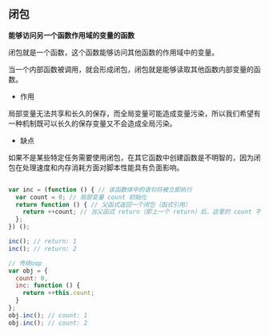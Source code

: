 ## 闭包


**能够访问另一个函数作用域的变量的函数**

闭包就是一个函数，这个函数能够访问其他函数的作用域中的变量。


当一个内部函数被调用，就会形成闭包，闭包就是能够读取其他函数内部变量的函数。

* 作用

局部变量无法共享和长久的保存，而全局变量可能造成变量污染，所以我们希望有一种机制既可以长久的保存变量又不会造成全局污染。

* 缺点

如果不是某些特定任务需要使用闭包，在其它函数中创建函数是不明智的，因为闭包在处理速度和内存消耗方面对脚本性能具有负面影响。



```javascript

var inc = (function () { // 该函数体中的语句将被立即执行
  var count = 0; // 局部变量 count 初始化
  return function () { // 父函式返回一个闭包（函式引用）
    return ++count; // 当父函式 return（即上一个 return）后，这里的 count 不再是父函式的局部变量，而是返回结果闭包中的一个闭包（环境）变量。
  };
}) ();

inc(); // return: 1
inc(); // return: 2

```


```javascript
// 传统oop
var obj = {
  count: 0,
  inc: function () {
    return ++this.count;
  }
};
obj.inc(); // count: 1
obj.inc(); // count: 2

```
